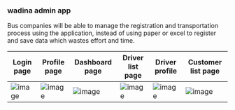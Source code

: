 ### wadina admin app

Bus companies will be able to manage the registration and transportation process using the application, instead 
of using paper or excel to register and save data which wastes effort and time.

Login page | Profile page | Dashboard page | Driver list page | Driver profile |Customer list page
 -- | -- | -- | -- | -- | --
![image](https://user-images.githubusercontent.com/85768718/196809045-f54a0d6a-42d4-4a40-abff-b2096fa90463.png) | ![image](https://user-images.githubusercontent.com/85768718/196809348-76e253b5-84fd-4bc2-b9eb-1094e4c69f70.png)| ![image](https://user-images.githubusercontent.com/85768718/196809558-2ac47961-f81a-4da7-931c-e77e6f6d29ec.png) | ![image](https://user-images.githubusercontent.com/85768718/196809844-cd729592-dba7-4173-8b2b-922897c15012.png)|![image](https://user-images.githubusercontent.com/85768718/196810352-c729c84b-b605-49b9-9207-a31d5f0eacff.png) | ![image](https://user-images.githubusercontent.com/85768718/196810813-677cdcb4-5ff1-465d-aa31-ec51bfe6fdb1.png)




